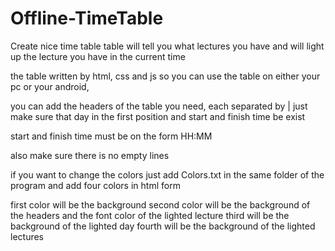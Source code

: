 # Offline-TimeTable
Create nice time table 
table will tell you what lectures you have and will light up the lecture you have in the current time

the table written by html, css and js
so you can use the table on either your pc or your android, 

you can add the headers of the table you need, each separated by |
just make sure that day in the first position and start and finish time be exist

start and finish time must be on the form HH:MM

also make sure there is no empty lines

if you want to change the colors just add Colors.txt in the same folder of the program
and add four colors in html form

first color will be the background
second color will be the background of the headers and the font color of the lighted lecture
third will be the background of the lighted day
fourth will be the background of the lighted lectures
